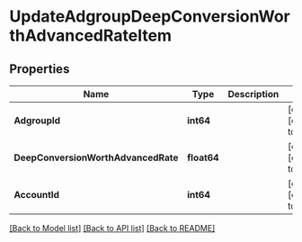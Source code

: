 # UpdateAdgroupDeepConversionWorthAdvancedRateItem

## Properties
Name | Type | Description | Notes
------------ | ------------- | ------------- | -------------
**AdgroupId** | **int64** |  | [optional] [default to null]
**DeepConversionWorthAdvancedRate** | **float64** |  | [optional] [default to null]
**AccountId** | **int64** |  | [optional] [default to null]

[[Back to Model list]](../README.md#documentation-for-models) [[Back to API list]](../README.md#documentation-for-api-endpoints) [[Back to README]](../README.md)


